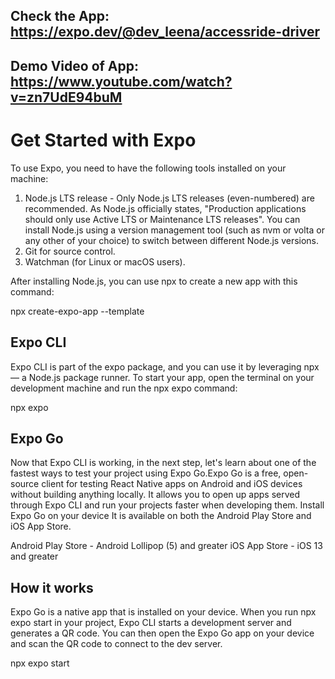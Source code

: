 ## Check the App: https://expo.dev/@dev_leena/accessride-driver
## Demo Video of App: https://www.youtube.com/watch?v=zn7UdE94buM

# Get Started with Expo
To use Expo, you need to have the following tools installed on your machine:

1. Node.js LTS release - Only Node.js LTS releases (even-numbered) are recommended.
As Node.js officially states, "Production applications should only use Active LTS or Maintenance LTS releases". You can install Node.js using a version management tool (such as nvm or volta or any other of your choice) to switch between different Node.js versions.
2. Git for source control.
3. Watchman (for Linux or macOS users).
   
 After installing Node.js, you can use npx to create a new app with this command:
 
 npx create-expo-app --template   

## Expo CLI
Expo CLI is part of the expo package, and you can use it by leveraging npx — a Node.js package runner. To start your app, open the terminal on your development machine and run the npx expo command:

npx expo


## Expo Go
Now that Expo CLI is working, in the next step, let's learn about one of the fastest ways to test your project using Expo Go.Expo Go is a free, open-source client for testing React Native apps on Android and iOS devices without building anything locally. It allows you to open up apps served through Expo CLI and run your projects faster when developing them.
Install Expo Go on your device
It is available on both the Android Play Store and iOS App Store.

Android Play Store - Android Lollipop (5) and greater
iOS App Store - iOS 13 and greater

## How it works
Expo Go is a native app that is installed on your device. When you run npx expo start in your project, Expo CLI starts a development server and generates a QR code. You can then open the Expo Go app on your device and scan the QR code to connect to the dev server.


npx expo start
